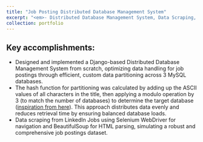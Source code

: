 ```yaml
---
title: "Job Posting Distributed Database Management System"
excerpt: "<em>- Distributed Database Management System, Data Scraping, Custom Hash Partitioning</em><br/><em>- Django, MySQL, Selenium WebDriver, BeautifulSoup, Python</em><br/><br/>Developed a Django-based Distributed Database Management System for job postings from scratch, utilizing a custom hash function to partition data across 3 MySQL databases. The dataset was obtained by scraping LinkedIn Jobs using Selenium WebDriver for automated navigation and BeautifulSoup for HTML parsing.<br/><img src='/images/django.PNG'>"
collection: portfolio
---
```


Key accomplishments:
---
- Designed and implemented a Django-based Distributed Database Management System from scratch, optimizing data handling for job postings through efficient, custom data partitioning across 3 MySQL databases.
- The hash function for partitioning was calculated by adding up the ASCII values of all characters in the title, then applying a modulo operation by 3 (to match the number of databases) to determine the target database (<a href="https://pages.cs.wisc.edu/~siff/CS367/Notes/hash.html" target="_blank">inspiration from here</a>). This approach distributes data evenly and reduces retrieval time by ensuring balanced database loads.
- Data scraping from LinkedIn Jobs using Selenium WebDriver for navigation and BeautifulSoup for HTML parsing, simulating a robust and comprehensive job postings dataset.
